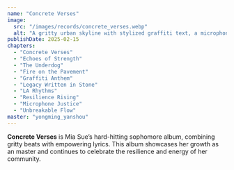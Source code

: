 ```yaml
---
name: "Concrete Verses"
image:
  src: "/images/records/concrete_verses.webp"
  alt: "A gritty urban skyline with stylized graffiti text, a microphone embedded in the concrete, and vibrant pops of red and yellow, featuring mia-sue's 'MS' logo prominently at the top."
publishDate: 2025-02-15
chapters:
  - "Concrete Verses"
  - "Echoes of Strength"
  - "The Underdog"
  - "Fire on the Pavement"
  - "Graffiti Anthem"
  - "Legacy Written in Stone"
  - "LA Rhythms"
  - "Resilience Rising"
  - "Microphone Justice"
  - "Unbreakable Flow"
master: "yongming_yanshou"
---
```


**Concrete Verses** is Mia Sue’s hard-hitting sophomore album, combining gritty beats with empowering lyrics. This album showcases her growth as an master and continues to celebrate the resilience and energy of her community.
